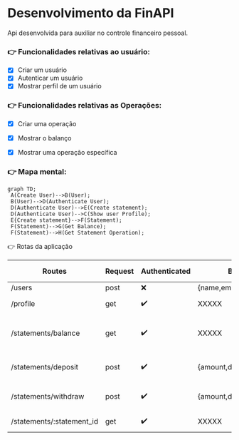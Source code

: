 # **Desenvolvimento da FinAPI**

Api desenvolvida para auxiliar no controle financeiro pessoal.

### :point_right: Funcionalidades relativas ao usuário:

- [x] Criar um usuário
- [x] Autenticar um usuário
- [x] Mostrar perfil de um usuário

### :point_right: Funcionalidades relativas as Operações:

- [x] Criar uma operação
- [x] Mostrar o balanço
- [x] Mostrar uma operação específica


### :point_right: Mapa mental:

   ```mermaid
   graph TD;
    A(Create User)-->B(User);
    B(User)-->D(Authenticate User);
    D(Authenticate User)-->E(Create statement);
    D(Authenticate User)-->C(Show user Profile);
    E{Create statement}-->F(Statement);
    F(Statement)-->G(Get Balance);
    F(Statement)-->H(Get Statement Operation);
  ```

:point_right: Rotas da aplicação

| Routes   | Request |Authenticated | Body| Headers |Route params | Response
|---------|-------------|-------------|-------------|-------------|-------------|-------------|
| /users       | post | :x:      | {name,email,password}        | XXXXX | XXXXX| 201
| /profile       | get  | :heavy_check_mark:     | XXXXX       | Token-JWT | XXXXX| User profile
| /statements/balance       | get  | :heavy_check_mark:     | XXXXX       | Token-JWT | XXXXX| All Statements and total balance
| /statements/deposit       | post  | :heavy_check_mark:     | {amount,description}       | Token-JWT | XXXXX| Deposit informations and 201
| /statements/withdraw       | post  | :heavy_check_mark:     | {amount,description}       | Token-JWT | XXXXX| Withdraw informations and 201
| /statements/:statement_id       | get  | :heavy_check_mark:     | XXXXX       | Token-JWT | statement_id | Statement information







